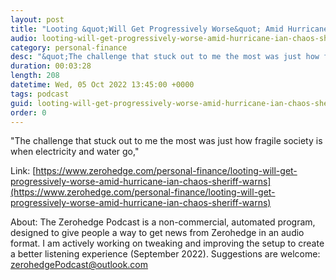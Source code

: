 ```yaml
---
layout: post
title: "Looting &quot;Will Get Progressively Worse&quot; Amid Hurricane Ian Chaos, Sheriff Warns"
audio: looting-will-get-progressively-worse-amid-hurricane-ian-chaos-sheriff-warns-0
category: personal-finance
desc: "&quot;The challenge that stuck out to me the most was just how fragile society is when electricity and water go,&quot; "
duration: 00:03:28
length: 208
datetime: Wed, 05 Oct 2022 13:45:00 +0000
tags: podcast
guid: looting-will-get-progressively-worse-amid-hurricane-ian-chaos-sheriff-warns-0
order: 0
---
```

&quot;The challenge that stuck out to me the most was just how fragile society is when electricity and water go,&quot; 

Link: [https://www.zerohedge.com/personal-finance/looting-will-get-progressively-worse-amid-hurricane-ian-chaos-sheriff-warns](https://www.zerohedge.com/personal-finance/looting-will-get-progressively-worse-amid-hurricane-ian-chaos-sheriff-warns)

About: The Zerohedge Podcast is a non-commercial, automated program, designed to give people a way to get news from Zerohedge in an audio format.  I am actively working on tweaking and improving the setup to create a better listening experience (September 2022).  Suggestions are welcome: [zerohedgePodcast@outlook.com](mailto:zerohedgePodcast@outlook.com)